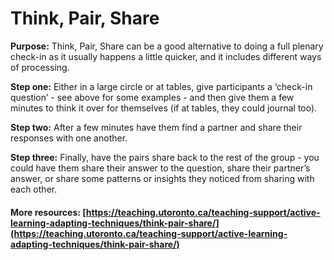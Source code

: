 # Think, Pair, Share

**Purpose:** Think, Pair, Share can be a good alternative to doing a full plenary check-in as it usually happens a little quicker, and it includes different ways of processing.

**Step one:** Either in a large circle or at tables, give participants a ‘check-in question’ - see above for some examples - and then give them a few minutes to think it over for themselves \(if at tables, they could journal too\).

**Step two:** After a few minutes have them find a partner and share their responses with one another.

**Step three:** Finally, have the pairs share back to the rest of the group - you could have them share their answer to the question, share their partner’s answer, or share some patterns or insights they noticed from sharing with each other.

#### More resources: [https://teaching.utoronto.ca/teaching-support/active-learning-adapting-techniques/think-pair-share/](https://teaching.utoronto.ca/teaching-support/active-learning-adapting-techniques/think-pair-share/)

####   

